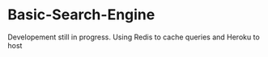 # Basic-Search-Engine

Developement still in progress. Using Redis to cache queries and Heroku to host
